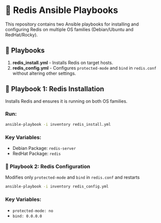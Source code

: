 # 🚀 Redis Ansible Playbooks

This repository contains two Ansible playbooks for installing and configuring Redis on multiple OS families (Debian/Ubuntu and RedHat/Rocky).

## 📂 Playbooks

1. **redis_install.yml** - Installs Redis on target hosts.
2. **redis_config.yml** - Configures `protected-mode` and `bind` in `redis.conf` without altering other settings.

## 🔧 Playbook 1: Redis Installation

Installs Redis and ensures it is running on both OS families.

### Run:
```bash
ansible-playbook -i inventory redis_install.yml
```

### Key Variables:
* Debian Package: `redis-server`
* RedHat Package: `redis`

### 🔧 Playbook 2: Redis Configuration
Modifies only `protected-mode` and `bind` in `redis.conf` and restarts 
```bash
ansible-playbook -i inventory redis_config.yml
```
### Key Variables:
* `protected-mode: no`
* `bind: 0.0.0.0`